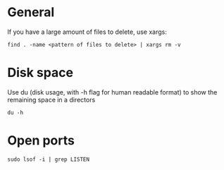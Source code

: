 
# General

If you have a large amount of files to delete, use xargs:
```
find . -name <pattern of files to delete> | xargs rm -v
```

# Disk space

Use du (disk usage, with -h flag for human readable format) to show the remaining space in a directors

```
du -h
```
# Open ports

```
sudo lsof -i | grep LISTEN
```
